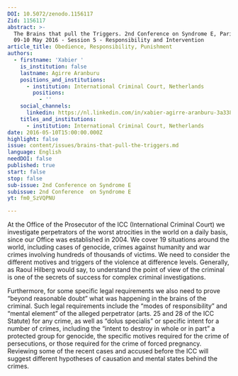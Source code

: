 ```yaml
---
DOI: 10.5072/zenodo.1156117
Zid: 1156117
abstract: >-
  The Brains that pull the Triggers. 2nd Conference on Syndrome E, Paris IAS,
  09-10 May 2016 - Session 5 - Responsibility and Intervention
article_title: Obedience, Responsibility, Punishment
authors:
  - firstname: 'Xabier '
    is_institution: false
    lastname: Agirre Aranburu
    positions_and_institutions:
      - institution: International Criminal Court, Netherlands
        positions:
          - ''
    social_channels:
      linkedin: https://nl.linkedin.com/in/xabier-agirre-aranburu-3a3389a
    titles_and_institutions:
      - institution: International Criminal Court, Netherlands
date: 2016-05-10T15:00:00.000Z
highlight: false
issue: content/issues/brains-that-pull-the-triggers.md
language: English
needDOI: false
published: true
start: false
stop: false
sub-issue: 2nd Conference on Syndrome E
subissue: 2nd Conference  on Syndrome E
yt: fm0_SzVQPNU

---
```


At the Office of the Prosecutor of the ICC (International Criminal Court) we investigate perpetrators of the worst atrocities in the world on a daily basis, since our Office was established in 2004. We cover 19 situations around the world, including cases of genocide, crimes against humanity and war crimes involving hundreds of thousands of victims. We need to consider the different motives and triggers of the violence at difference levels. Generally, as Raoul Hilberg would say, to understand the point of view of the criminal is one of the secrets of success for complex criminal investigations. 

Furthermore, for some specific legal requirements we also need to prove “beyond reasonable doubt” what was happening in the brains of the criminal. Such legal requirements include the “modes of responsibility” and “mental element” of the alleged perpetrator (arts. 25 and 28 of the ICC Statute) for any crime, as well as “dolus specialis” or specific intent for a number of crimes, including the “intent to destroy in whole or in part” a protected group for genocide, the specific motives required for the crime of persecutions, or those required for the crime of forced pregnancy. Reviewing some of the recent cases and accused before the ICC will suggest different hypotheses of causation and mental states behind the crimes.

<Youtube yt="fm0_SzVQPNU" caption="Obedience, Responsibility, Punishment" start="false" stop="false"></Youtube>